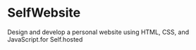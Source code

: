 # SelfWebsite

Design and develop a personal website using HTML, CSS, and JavaScript.for Self.hosted